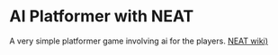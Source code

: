 # AI Platformer with NEAT
A very simple platformer game involving ai for the players. [NEAT wiki)](https://en.wikipedia.org/wiki/Neuroevolution_of_augmenting_topologies)
